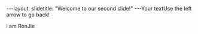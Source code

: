 ---layout: slidetitle: "Welcome to our second slide!"
---Your textUse the left arrow to go back!


i am RenJie
